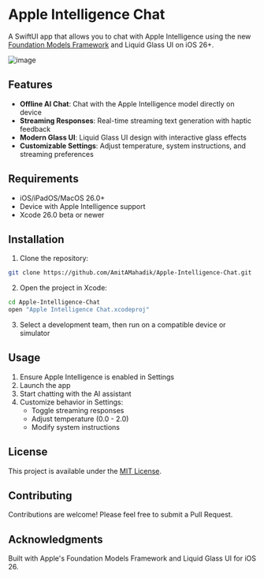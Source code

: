 # Apple Intelligence Chat

A SwiftUI app that allows you to chat with Apple Intelligence using the new [Foundation Models Framework](https://developer.apple.com/documentation/foundationmodels) and Liquid Glass UI on iOS 26+.

![image](https://github.com/user-attachments/assets/6305de96-2c6a-4eaa-99ff-a923ad6be368)

## Features

- **Offline AI Chat**: Chat with the Apple Intelligence model directly on device
- **Streaming Responses**: Real-time streaming text generation with haptic feedback
- **Modern Glass UI**: Liquid Glass UI design with interactive glass effects
- **Customizable Settings**: Adjust temperature, system instructions, and streaming preferences

## Requirements

- iOS/iPadOS/MacOS 26.0+
- Device with Apple Intelligence support
- Xcode 26.0 beta or newer

## Installation

1. Clone the repository:

```bash
git clone https://github.com/AmitAMahadik/Apple-Intelligence-Chat.git
```

2. Open the project in Xcode:

```bash
cd Apple-Intelligence-Chat
open "Apple Intelligence Chat.xcodeproj"
```

3. Select a development team, then run on a compatible device or simulator

## Usage

1. Ensure Apple Intelligence is enabled in Settings
2. Launch the app
3. Start chatting with the AI assistant
4. Customize behavior in Settings:
   - Toggle streaming responses
   - Adjust temperature (0.0 - 2.0)
   - Modify system instructions

## License

This project is available under the [MIT License](LICENSE).

## Contributing

Contributions are welcome! Please feel free to submit a Pull Request.

## Acknowledgments

Built with Apple's Foundation Models Framework and Liquid Glass UI for iOS 26.

